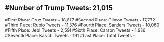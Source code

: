 #Number of Trump Tweets: 21,015
---
#First Place: Cruz Tweets - 18,677
#Second Place: Clinton Tweets - 17,772
#Third Place: Rubio Tweets - 11,876
#Fourth Place: Sanders Tweets - 10,060
#Fifth Place: Jeb! Tweets - 2,591
#Sixth Place: Carson Tweets - 1,936
#Seventh Place: Kasich Tweets - 191
#Last Place: Total Tweets -  

